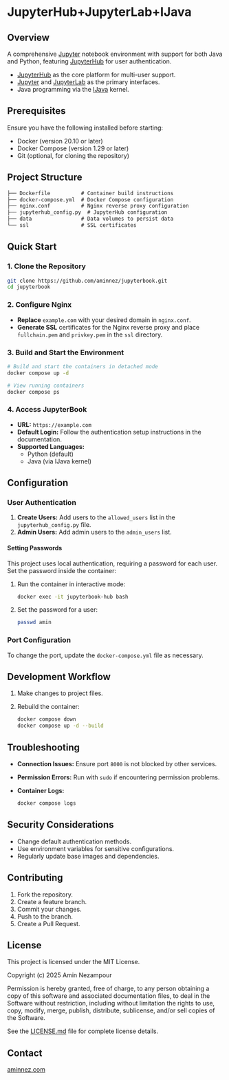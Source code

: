 # JupyterHub+JupyterLab+IJava

## Overview

A comprehensive [Jupyter](https://jupyter.org/) notebook environment with support for both Java and Python, featuring [JupyterHub](https://github.com/jupyterhub/jupyterhub) for user authentication.

- [JupyterHub](https://github.com/jupyterhub/jupyterhub) as the core platform for multi-user support.
- [Jupyter](https://jupyter.org/) and [JupyterLab](https://jupyterlab.readthedocs.io/en/stable/) as the primary interfaces.
- Java programming via the [IJava](https://github.com/SpencerPark/IJava) kernel.

## Prerequisites

Ensure you have the following installed before starting:

- Docker (version 20.10 or later)
- Docker Compose (version 1.29 or later)
- Git (optional, for cloning the repository)

## Project Structure

```txt
├── Dockerfile          # Container build instructions
├── docker-compose.yml  # Docker Compose configuration
├── nginx.conf          # Nginx reverse proxy configuration
├── jupyterhub_config.py  # JupyterHub configuration
├── data                # Data volumes to persist data
└── ssl                 # SSL certificates
```

## Quick Start

### 1. Clone the Repository

```bash
git clone https://github.com/aminnez/jupyterbook.git
cd jupyterbook
```

### 2. Configure Nginx

- **Replace** `example.com` with your desired domain in `nginx.conf`.
- **Generate SSL** certificates for the Nginx reverse proxy and place `fullchain.pem` and `privkey.pem` in the `ssl` directory.

### 3. Build and Start the Environment

```bash
# Build and start the containers in detached mode
docker compose up -d

# View running containers
docker compose ps
```

### 4. Access JupyterBook

- **URL:** `https://example.com`
- **Default Login:** Follow the authentication setup instructions in the documentation.
- **Supported Languages:**
  - Python (default)
  - Java (via IJava kernel)

## Configuration

### User Authentication

1. **Create Users:** Add users to the `allowed_users` list in the `jupyterhub_config.py` file.
2. **Admin Users:** Add admin users to the `admin_users` list.

#### Setting Passwords

This project uses local authentication, requiring a password for each user. Set the password inside the container:

1. Run the container in interactive mode:

   ```bash
   docker exec -it jupyterbook-hub bash
   ```

2. Set the password for a user:

   ```bash
   passwd amin
   ```

### Port Configuration

To change the port, update the `docker-compose.yml` file as necessary.

## Development Workflow

1. Make changes to project files.
2. Rebuild the container:

   ```bash
   docker compose down
   docker compose up -d --build
   ```

## Troubleshooting

- **Connection Issues:** Ensure port `8000` is not blocked by other services.
- **Permission Errors:** Run with `sudo` if encountering permission problems.
- **Container Logs:**

  ```bash
  docker compose logs
  ```

## Security Considerations

- Change default authentication methods.
- Use environment variables for sensitive configurations.
- Regularly update base images and dependencies.

## Contributing

1. Fork the repository.
2. Create a feature branch.
3. Commit your changes.
4. Push to the branch.
5. Create a Pull Request.

## License

This project is licensed under the MIT License.

Copyright (c) 2025 Amin Nezampour

Permission is hereby granted, free of charge, to any person obtaining a copy of this software and associated documentation files, to deal in the Software without restriction, including without limitation the rights to use, copy, modify, merge, publish, distribute, sublicense, and/or sell copies of the Software.

See the [LICENSE.md](LICENSE.md) file for complete license details.

## Contact

[aminnez.com](https://aminnez.com)
